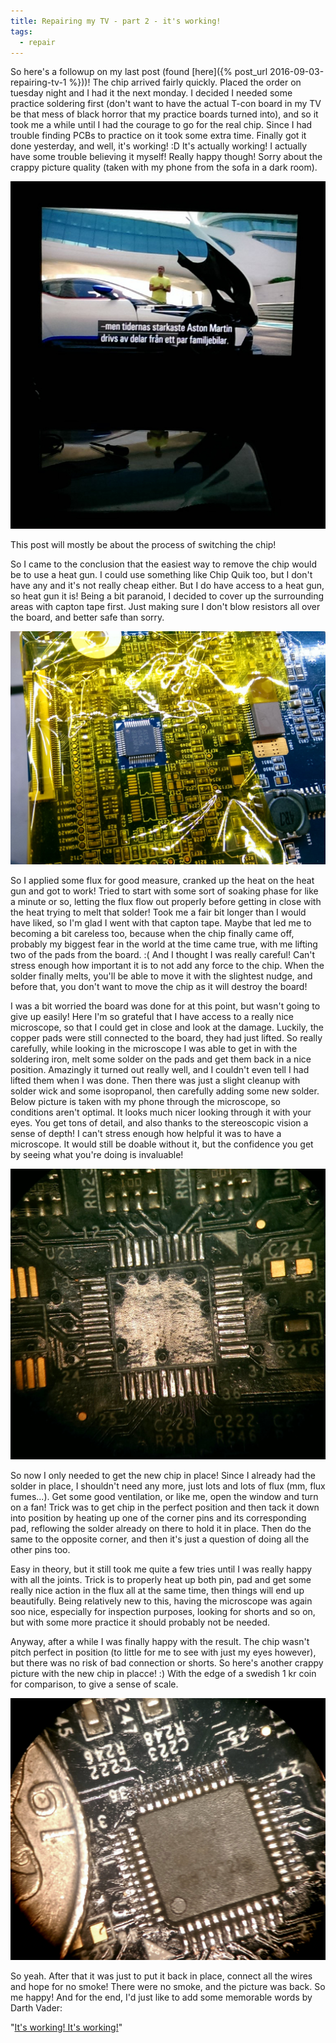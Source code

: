 ```yaml
---
title: Repairing my TV - part 2 - it's working!
tags:
  - repair
---
```


So here's a followup on my last post (found
[here]({% post_url 2016-09-03-repairing-tv-1 %}))!
The chip arrived fairly quickly. Placed the order on tuesday night and
I had it the next monday.
I decided I needed some practice soldering first
(don't want to have the actual T-con board in my TV be that mess of black
horror that my practice boards turned into), and so it
took me a while until I had the
courage to go for the real chip. Since I had trouble finding PCBs
to practice on it took
some extra time. Finally got it done yesterday, and well, it's working! :D
It's actually working!
I actually have some trouble believing it
myself! Really happy though! Sorry about the crappy picture quality (taken with
my phone from the sofa in a dark room).


<img src="/img/tv-repair/working-tv.jpg">


This post will mostly be about the process of switching the chip!

<!--more-->

So I came to the conclusion that the easiest way to remove the chip would be
to use a heat gun. I could use something like Chip Quik too, but I don't have
any and it's not really cheap either. But I do have access to a heat gun, so
heat gun it is! Being a bit paranoid, I decided to cover up the surrounding areas
with capton tape first. Just making sure I don't blow resistors all over the
board, and better safe than sorry.

<img src ="/img/tv-repair/taped-board.jpg">

So I applied some flux for good measure, cranked up the heat on the heat gun
and got to work! Tried to start with some sort of soaking phase for like a
minute or so, letting the flux flow out properly before getting in close
with the heat trying to melt that solder! Took me a fair bit longer than I
would have liked, so I'm glad I went with that capton tape. Maybe that led
me to becoming a bit careless too, because when the chip finally came off,
probably my biggest fear in the world at the time came true, with me lifting
two of the pads from the board. :( And I thought I was really careful! Can't
stress enough
how important it is to not add any force to the chip. When the solder
finally melts,
you'll be able to move it with the slightest nudge, and before that, you don't
want to move the chip as it will destroy the board!

I was a bit worried the board was done for at this point, but wasn't going
to give up easily! Here I'm so grateful that I have access to a really nice
microscope, so that I could get in close and look at the damage. Luckily, the
copper
pads were still connected to the board, they had just lifted. So really
carefully, while looking in the microscope I was able to get in with the
soldering iron, melt some solder on the pads and get them back in a nice
position.
Amazingly it turned out really well, and I couldn't even tell I had lifted them
when I was done. Then there was just a slight cleanup with solder wick and some
isopropanol, then carefully adding some new solder. Below picture is taken with
my phone through the microscope, so conditions aren't optimal. It looks much
nicer looking through it with your eyes. You get tons of detail, and also
thanks to the stereoscopic vision a sense of depth! I can't stress enough
how helpful it was to have a microscope. It would still be doable without it,
but the
confidence you get by seeing what you're doing is invaluable!

<img src ="/img/tv-repair/empty-chip.jpg">

So now I only needed to get the new chip in place! Since I already had the solder
in place, I shouldn't need any more, just lots and lots of flux (mm, flux
fumes...). Get some good ventilation, or like me, open the window and turn on
a fan! Trick was to get chip in the perfect position and then tack it down into
position by heating up one of the corner pins and its corresponding pad,
reflowing the solder already on there to hold it in place. Then do the same to
the opposite corner, and then it's just a question of doing all the other pins
too.

Easy in theory, but it still took me quite a few tries until I was really happy
with all the joints. Trick is to properly heat up both pin, pad and get some
really nice action in the flux all at the same time, then things will end up
beautifully. Being relatively new to this, having the microscope was again soo
nice, especially for inspection purposes, looking for shorts and so on, but with
some more practice it should probably not be needed.

Anyway, after a while I was finally happy with the result. The chip wasn't
pitch perfect in position (to little for me to see with just my eyes however),
but there was no risk of bad connection or shorts. So here's another crappy
picture with the new chip in placce! :) With the edge of a swedish 1 kr coin
for comparison, to give a sense
of scale.

<img src ="/img/tv-repair/newchip.jpg">

So yeah. After that it was just to put it back in place, connect all the wires
and hope for no smoke! There were no smoke, and the picture was back. So me
happy! And for the end, I'd just like to add some memorable words by Darth Vader:

"[It's working! It's working!](https://www.youtube.com/watch?v=AXwGVXD7qEQ)"
